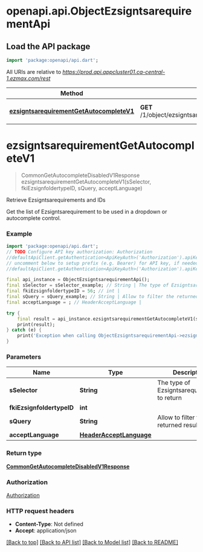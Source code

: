# openapi.api.ObjectEzsigntsarequirementApi

## Load the API package
```dart
import 'package:openapi/api.dart';
```

All URIs are relative to *https://prod.api.appcluster01.ca-central-1.ezmax.com/rest*

Method | HTTP request | Description
------------- | ------------- | -------------
[**ezsigntsarequirementGetAutocompleteV1**](ObjectEzsigntsarequirementApi.md#ezsigntsarequirementgetautocompletev1) | **GET** /1/object/ezsigntsarequirement/getAutocomplete/{sSelector} | Retrieve Ezsigntsarequirements and IDs


# **ezsigntsarequirementGetAutocompleteV1**
> CommonGetAutocompleteDisabledV1Response ezsigntsarequirementGetAutocompleteV1(sSelector, fkiEzsignfoldertypeID, sQuery, acceptLanguage)

Retrieve Ezsigntsarequirements and IDs

Get the list of Ezsigntsarequirement to be used in a dropdown or autocomplete control.

### Example
```dart
import 'package:openapi/api.dart';
// TODO Configure API key authorization: Authorization
//defaultApiClient.getAuthentication<ApiKeyAuth>('Authorization').apiKey = 'YOUR_API_KEY';
// uncomment below to setup prefix (e.g. Bearer) for API key, if needed
//defaultApiClient.getAuthentication<ApiKeyAuth>('Authorization').apiKeyPrefix = 'Bearer';

final api_instance = ObjectEzsigntsarequirementApi();
final sSelector = sSelector_example; // String | The type of Ezsigntsarequirements to return
final fkiEzsignfoldertypeID = 56; // int | 
final sQuery = sQuery_example; // String | Allow to filter the returned results
final acceptLanguage = ; // HeaderAcceptLanguage | 

try {
    final result = api_instance.ezsigntsarequirementGetAutocompleteV1(sSelector, fkiEzsignfoldertypeID, sQuery, acceptLanguage);
    print(result);
} catch (e) {
    print('Exception when calling ObjectEzsigntsarequirementApi->ezsigntsarequirementGetAutocompleteV1: $e\n');
}
```

### Parameters

Name | Type | Description  | Notes
------------- | ------------- | ------------- | -------------
 **sSelector** | **String**| The type of Ezsigntsarequirements to return | 
 **fkiEzsignfoldertypeID** | **int**|  | [optional] 
 **sQuery** | **String**| Allow to filter the returned results | [optional] 
 **acceptLanguage** | [**HeaderAcceptLanguage**](.md)|  | [optional] 

### Return type

[**CommonGetAutocompleteDisabledV1Response**](CommonGetAutocompleteDisabledV1Response.md)

### Authorization

[Authorization](../README.md#Authorization)

### HTTP request headers

 - **Content-Type**: Not defined
 - **Accept**: application/json

[[Back to top]](#) [[Back to API list]](../README.md#documentation-for-api-endpoints) [[Back to Model list]](../README.md#documentation-for-models) [[Back to README]](../README.md)

